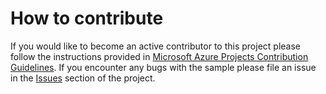 # How to contribute
If you would like to become an active contributor to this project please follow the instructions provided in [Microsoft Azure Projects Contribution Guidelines](http://azure.github.io/guidelines/).
If you encounter any bugs with the sample please file an issue in the [Issues](https://github.com/Azure-Samples/storage-queue-node-getting-started/issues) section of the project.